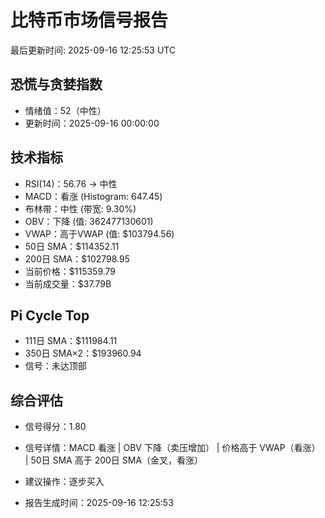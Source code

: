 # 比特币市场信号报告

最后更新时间: 2025-09-16 12:25:53 UTC

## 恐慌与贪婪指数
- 情绪值：52（中性）
- 更新时间：2025-09-16 00:00:00

## 技术指标
- RSI(14)：56.76 → 中性
- MACD：看涨 (Histogram: 647.45)
- 布林带：中性 (带宽: 9.30%)
- OBV：下降 (值: 362477130601)
- VWAP：高于VWAP (值: $103794.56)
- 50日 SMA：$114352.11
- 200日 SMA：$102798.95
- 当前价格：$115359.79
- 当前成交量：$37.79B

## Pi Cycle Top
- 111日 SMA：$111984.11
- 350日 SMA×2：$193960.94
- 信号：未达顶部

## 综合评估
- 信号得分：1.80
- 信号详情：MACD 看涨 | OBV 下降（卖压增加） | 价格高于 VWAP（看涨） | 50日 SMA 高于 200日 SMA（金叉，看涨）
- 建议操作：逐步买入

- 报告生成时间：2025-09-16 12:25:53